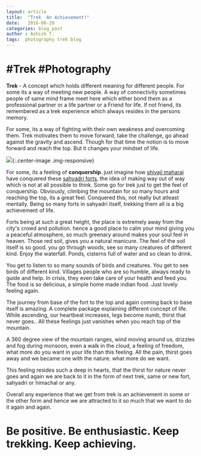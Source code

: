 ```yaml
---
layout: article
title:  "Trek  An Achievement!"
date:   2016-06-20
categories: blog post
author : Ashish T.
tags:  photography trek blog
---
```

# #Trek #Photography

**Trek** - A concept which holds different meaning for different people. For some its a way of meeting new people. A way of connectivity sometimes people of same mind frame meet here which either bond them as a professional partner or a life partner or a Friend for life. If not friend, its remembered as a trek experience which always resides in the persons memory.

For some, its a way of fighting with their own weakness and overcoming them. Trek motivates them to move forward, take the challenge, go ahead against the gravity and ascend. Though for that time the notion is to move forward and reach the top. But it changes your mindset of life.


![](https://drscdn.500px.org/photo/9008106/q%3D80_m%3D1500/69b5f2097de3b305f9e60f6052baaace){:.center-image .img-responsive}

For some, its a feeling of **conquership**. just imagine how [shivaji maharaj](https://en.wikipedia.org/wiki/Shivaji) have conquered these [sahyadri forts](https://en.wikipedia.org/wiki/Shivaji%27s_forts), the idea of making way out of way which is not at all possible to think. Some go for trek just to get the feel of conquership. Obviously, climbing the mountain for so many hours and reaching the top, its a great feel. Conquered this, not really but atleast mentally. Being so many forts in sahyadri itself, trekking them all is a big achievement of life.

Forts being at such a great height, the place is extremely away from the city's crowd and pollution. hence a good place to calm your mind giving you a peaceful atmosphere, so much greenary around makes your soul feel in heaven. Those red soil, gives you a natural manicure. The feel of the soil itself is so good. you go through woods, see so many creatures of different kind. Enjoy the waterfall. Ponds, cisterns full of water and so clean to drink.

You get to listen to so many sounds of birds and creatures. You get to see birds of different kind. Villages people who are so humble, always ready to guide and help. In crisis, they even take care of your health and feed you. The food is so delicious, a simple home made indian food. Just lovely feeling again.

The journey from base of the fort to the top and again coming back to base itself is amazing. A complete package explaining different concept of life. While ascending, our heartbeat increases, legs become numb, thirst that never goes.. All these feelings just vanishes when you reach top of the mountain.

A 360 degree view of the mountain ranges, wind moving around us, drizzles  and fog during monsoon, even a walk in the cloud, a feeling of freedom, what more do you want in your life than this feeling. All the pain, thirst goes away and we became one with the nature. what more do we want.

This feeling resides such a deep in hearts, that the thirst for nature never goes and again we are back to it in the form of next trek, same or new fort, sahyadri or himachal or any.

Overall any experience that we get from trek is an achievement in some or the other form and hence we are attracted to it so much that we want to do it again and again.

# Be positive. Be enthusiastic. Keep trekking. Keep achieving.
